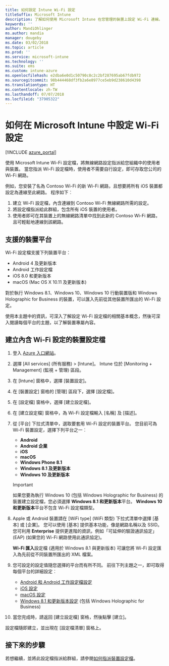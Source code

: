 ```yaml
---
title: 如何設定 Intune Wi-Fi 設定
titleSuffix: Microsoft Intune
description: 了解如何使用 Microsoft Intune 在您管理的裝置上設定 Wi-Fi 連線。
keywords: ''
author: MandiOhlinger
ms.author: mandia
manager: dougeby
ms.date: 03/02/2018
ms.topic: article
ms.prod: ''
ms.service: microsoft-intune
ms.technology: ''
ms.suite: ems
ms.custom: intune-azure
ms.openlocfilehash: e2dba6e0d1c50790c8c2c2bf287695ab67fdb972
ms.sourcegitcommit: 98b444468df3fb2a6e8977ce5eb9d238610d4398
ms.translationtype: HT
ms.contentlocale: zh-TW
ms.lasthandoff: 07/07/2018
ms.locfileid: "37905322"
---
```

# <a name="how-to-configure-wi-fi-settings-in-microsoft-intune"></a>如何在 Microsoft Intune 中設定 Wi-Fi 設定

[!INCLUDE [azure_portal](./includes/azure_portal.md)]

使用 Microsoft Intune Wi-Fi 設定檔，將無線網路設定指派給您組織中的使用者與裝置。 當您指派 Wi-Fi 設定檔時，使用者不需要自行設定，即可存取您公司的 Wi-Fi 網路。

例如，您安裝了名為 Contoso Wi-Fi 的新 Wi-Fi 網路，且想要將所有 iOS 裝置都設定為連線至此網路。 程序如下︰

1. 建立 Wi-Fi 設定檔，內含連線到 Contoso Wi-Fi 無線網路所需的設定。
2. 將設定檔指派給此群組，包含所有 iOS 裝置的使用者。
3. 使用者即可在其裝置上的無線網路清單中找到此新的 Contoso Wi-Fi 網路，且可輕鬆地連線到該網路。

## <a name="supported-device-platforms"></a>支援的裝置平台

Wi-Fi 設定檔支援下列裝置平台：

- Android 4 及更新版本
- Android 工作設定檔
- iOS 8.0 和更新版本
- macOS (Mac OS X 10.11 及更新版本)

對於執行 Windows 8.1、Windows 10、Windows 10 行動裝置版和 Windows Holographic for Business 的裝置，可以匯入先前從其他裝置所匯出的 Wi-Fi 設定。

使用本主題中的資訊，可深入了解設定 Wi-Fi 設定檔的相關基本概念，然後可深入閱讀每個平台的主題，以了解裝置專屬內容。

## <a name="create-a-device-profile-containing-wi-fi-settings"></a>建立內含 Wi-Fi 設定的裝置設定檔

1. 登入 [Azure 入口網站](https://portal.azure.com)。
2. 選擇 [All services] (所有服務) > [Intune]。 Intune 位於 [Monitoring + Management] (監視 + 管理) 區段。
3. 在 [Intune] 窗格中，選擇 [裝置設定]。
2. 在 [裝置設定] 窗格的 [管理] 區段下，選擇 [設定檔]。
3. 在 [設定檔] 窗格中，選擇 [建立設定檔]。
4. 在 [建立設定檔] 窗格中，為 Wi-Fi 設定檔輸入 [名稱] 及 [描述]。
5. 從 [平台] 下拉式清單中，選取要套用 Wi-Fi 設定的裝置平台。 您目前可為 Wi-Fi 裝置設定，選擇下列平台之一︰
    - **Android**
    - **Android 企業**
    - **iOS**
    - **macOS**
    - **Windows Phone 8.1**
    - **Windows 8.1 及更新版本**
    - **Windows 10 及更新版本**

   > [!IMPORTANT]
   > 如果您要為執行 Windows 10 (包括 Windows Holographic for Business) 的裝置建立設定檔，您必須選擇 **Windows 8.1 和更新版本**平台。 **Windows 10 和更新版本**平台不包含 Wi-Fi 設定檔類型。 

6. Apple 或 Android 裝置請在 [WiFi type] (WiFi 類型) 下拉式清單中選擇 [基本] 或 [企業]。 您可以使用 [基本] 提供基本功能，像是網路名稱以及 SSID。 您可利用 **Enterprise** 提供更進階的資訊，例如「可延伸的驗證通訊協定」(EAP) (如果您的 Wi-Fi 網路使用此通訊協定)。 

   **Wi-Fi 匯入**設定檔 (適用於 Windows 8.1 與更新版本) 可讓您將 Wi-Fi 設定匯入為先前從不同裝置所匯出的 XML 檔案。
1. 您可設定的設定值隨您選擇的平台而有所不同。 前往下列主題之一，即可取得每個平台的詳細設定︰
    - [Android 和 Android 工作設定檔設定](wi-fi-settings-android.md)
    - [iOS 設定](wi-fi-settings-ios.md)
    - [macOS 設定](wi-fi-settings-macos.md)
    - [Windows 8.1 和更新版本設定](wi-fi-settings-import-windows-8-1.md) (包括 Windows Holographic for Business)
1. 當您完成時，請返回 [建立設定檔] 窗格，然後點擊 [建立]。

設定檔隨即建立，並出現在 [設定檔清單] 窗格上。

## <a name="next-steps"></a>接下來的步驟

若想繼續，並將此設定檔指派給群組，請參閱[如何指派裝置設定檔](device-profile-assign.md)。

